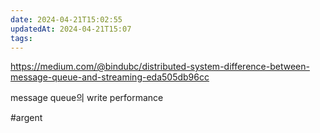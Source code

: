 ```yaml
---
date: 2024-04-21T15:02:55
updatedAt: 2024-04-21T15:07
tags: 
---
```

https://medium.com/@bindubc/distributed-system-difference-between-message-queue-and-streaming-eda505db96cc

message queue의 write performance

#argent 